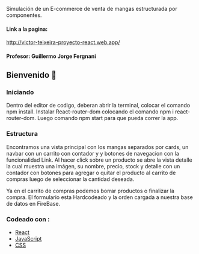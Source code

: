 Simulación de un E-commerce de venta de mangas estructurada por componentes.

#### Link a la pagina:

http://victor-teixeira-proyecto-react.web.app/

#### Profesor: Guillermo Jorge Fergnani
 


## Bienvenido 👋

### Iniciando

Dentro del editor de codigo, deberan abrir la terminal, colocar el comando npm install.
Instalar React-router-dom colocando el comando npm i react-router-dom. Luego comando npm start para que pueda correr la app.


### Estructura 

Encontramos una vista principal con los mangas separados por cards, un navbar con un carrito con contador y y botones de navegacion con la funcionalidad Link. Al hacer click sobre un producto se abre la vista detalle la cual muestra una imágen, su nombre, precio, stock y detalle con un contador con botones para agregar o quitar el producto al carrito de compras luego de seleccionar la cantidad deseada.

Ya en el carrito de compras podemos borrar productos o finalizar la compra. El formulario esta Hardcodeado y la orden cargada a nuestra base de datos en FireBase.


### Codeado con :
 - [React](https://es.reactjs.org/)
 - [JavaScript](https://developer.mozilla.org/es/docs/Web/JavaScript)
 - [CSS](https://developer.mozilla.org/es/docs/Web/CSS)

